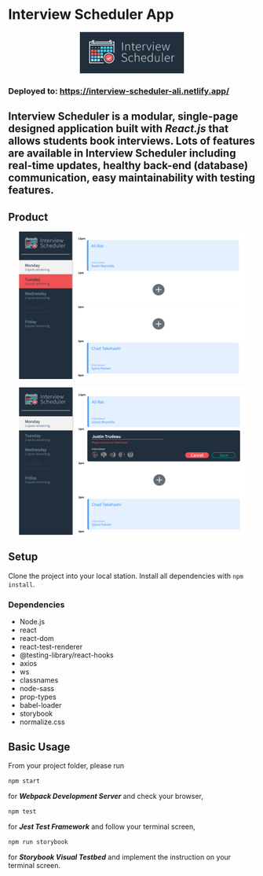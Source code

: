 # Interview Scheduler App
<p align="center">
  <img src="https://github.com/alibas01/scheduler/blob/master/docs/interview-scheduler.png">
</p>

### Deployed to: https://interview-scheduler-ali.netlify.app/ 
## Interview Scheduler is a modular, single-page designed application built with *React.js* that allows students book interviews. Lots of features are available in Interview Scheduler including real-time updates, healthy back-end (database) communication, easy maintainability with testing features. 

## Product

<p align="center">
  <img width="460" height="300" src="https://github.com/alibas01/scheduler/blob/master/docs/rootview.png">
</p>
<p align="center">
  <img width="460" height="300" src="https://github.com/alibas01/scheduler/blob/master/docs/add-interview-form.png">
</p>


## Setup

Clone the project into your local station.
Install all dependencies with `npm install`.

### Dependencies

- Node.js
- react
- react-dom
- react-test-renderer
- @testing-library/react-hooks
- axios
- ws
- classnames
- node-sass
- prop-types
- babel-loader
- storybook
- normalize.css

## Basic Usage 

From your project folder, please run
```sh
npm start
```
for **_Webpack Development Server_** and check your browser,

```sh
npm test
```
for **_Jest Test Framework_** and follow your terminal screen, 

```sh
npm run storybook
```
for **_Storybook Visual Testbed_** and implement the instruction on your terminal screen.
